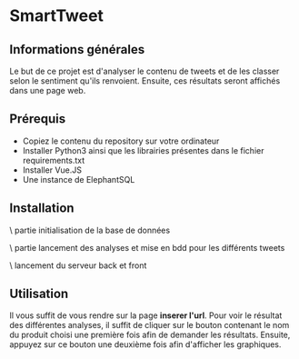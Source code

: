 # SmartTweet

## Informations générales 
Le but de ce projet est d'analyser le contenu de tweets et de les classer selon le sentiment qu'ils renvoient. Ensuite, ces résultats seront affichés dans une page web.

## Prérequis
- Copiez le contenu du repository sur votre ordinateur
- Installer Python3 ainsi que les librairies présentes dans le fichier requirements.txt
- Installer Vue.JS
- Une instance de ElephantSQL

## Installation
\\ partie initialisation de la base de données

\\ partie lancement des analyses et mise en bdd pour les différents tweets

\\ lancement du serveur back et front

## Utilisation
Il vous suffit de vous rendre sur la page **__inserer l'url__**.
Pour voir le résultat des différentes analyses, il suffit de cliquer sur le bouton contenant le nom du produit choisi une première fois afin de demander les résultats. Ensuite, appuyez sur ce bouton une deuxième fois afin d'afficher les graphiques.


